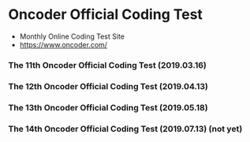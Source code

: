 # Oncoder Official Coding Test
- Monthly Online Coding Test Site
- https://www.oncoder.com/

### The 11th Oncoder Official Coding Test (2019.03.16)

### The 12th Oncoder Official Coding Test (2019.04.13)

### The 13th Oncoder Official Coding Test (2019.05.18)

### The 14th Oncoder Official Coding Test (2019.07.13) (not yet)
